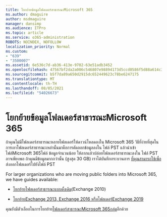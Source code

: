 ```yaml
---
title: โยกย้ายข้อมูลโฟลเดอร์สาธารณะMicrosoft 365
ms.author: dmaguire
author: msdmaguire
manager: dansimp
ms.audience: ITPro
ms.topic: article
ms.service: o365-administration
ROBOTS: NOINDEX, NOFOLLOW
localization_priority: Normal
ms.custom:
- "639"
- "3500007"
ms.assetid: 6e536c7d-ab36-413e-9702-63e51adb3452
ms.openlocfilehash: 47567bf2da2a006c546807e98894173d5ccd0586f5d88a614c31569cb3f462f9
ms.sourcegitcommit: b5f7da89a650d2915dc652449623c78be6247175
ms.translationtype: MT
ms.contentlocale: th-TH
ms.lasthandoff: 08/05/2021
ms.locfileid: "54026673"
---
```

# <a name="migrate-public-folder-data-to-microsoft-365"></a>โยกย้ายข้อมูลโฟลเดอร์สาธารณะMicrosoft 365

ถ้าคุณไม่มีโฟลเดอร์สาธารณะหลายโฟลเดอร์ให้ดาวน์โหลดลงใน Microsoft 365 วิธีที่ง่ายที่สุดในการเอาโฟลเดอร์สาธารณะเหล่านั้นมาคือการคัดลอกข้อมูลลงใน ไฟล์ PST แล้วนําเข้าไฟล์Microsoft 365ไฟล์ ข้อมูลจํานวนน้อย ให้ลากแล้วปล่อยโฟลเดอร์สาธารณะลงใน ไฟล์ PST อาจเพียงพอ ถ้าคุณมีข้อมูลมากกว่านั้น (สูงสุด 30 GB) เราได้บันทึกกระบวนการ [ที่คุณสามารถใช้เพื่อ](https://technet.microsoft.com/library/dn874017%28v=exchg.150%29.aspx) ส่งออกโฟลเดอร์ไปยังไฟล์ PST
  
For larger organizations who are moving public folders into Microsoft 365, we have guides available:
  
- [โยกย้ายโฟลเดอร์สาธารณะแบบดั้งเดิม](https://docs.microsoft.com/exchange/collaboration-exo/public-folders/batch-migration-of-legacy-public-folders)(Exchange 2010)

- [โยกย้ายExchange 2013, Exchange 2016 หรือโฟลเดอร์Exchange 2019](https://docs.microsoft.com/Exchange/collaboration/public-folders/migrate-to-exchange-online)

คุณยังมีตัวเลือกในการโยกย้าย[โฟลเดอร์สาธารณะMicrosoft 365กลุ่ม](https://docs.microsoft.com/exchange/collaboration-exo/public-folders/migrate-your-public-folders-to-microsoft-365-groups)อีกด้วย
  